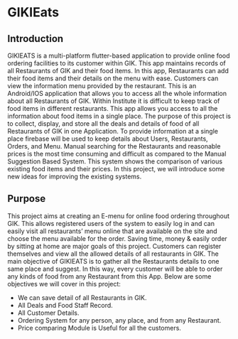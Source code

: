 # GIKIEats

## Introduction

GIKIEATS is a multi-platform flutter-based application to provide online food ordering facilities to its customer within GIK. This app maintains records of all Restaurants of GIK and their food items. In this app, Restaurants can add their food items and their details on the menu with ease. Customers can view the information menu provided by the restaurant. 
This is an Android/IOS application that allows you to access all the whole information about all Restaurants of GIK. Within Institute it is difficult to keep track of food items in different restaurants. This app allows you access to all the information about food items in a single place.
The purpose of this project is to collect, display, and store all the deals and details of food of all Restaurants of GIK in one Application. To provide information at a single place firebase will be used to keep details about Users, Restaurants, Orders, and Menu. Manual searching for the Restaurants and reasonable prices is the most time consuming and difficult as compared to the Manual Suggestion Based System. This system shows the comparison of various existing food items and their prices. In this project, we will introduce some new ideas for improving the existing systems.

## Purpose

This project aims at creating an E-menu for online food ordering throughout GIK. This allows registered users of the system to easily log in and can easily visit all restaurants’ menu online that are available on the site and choose the menu available for the order. Saving time, money & easily order by sitting at home are major goals of this project. Customers can register themselves and view all the allowed details of all restaurants in GIK. The main objective of GIKIEATS is to gather all the Restaurants details to one same place and suggest. In this way, every customer will be able to order any kinds of food from any Restaurant from this App. Below are some objectives we will cover in this project:
*	We can save detail of all Restaurants in GIK.
*	All Deals and Food Staff Record.
*	All Customer Details.
*	Ordering System for any person, any place, and from any Restaurant.
*	Price comparing Module is Useful for all the customers.


